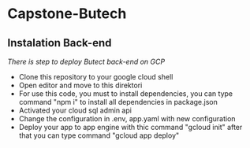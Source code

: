 # Capstone-Butech

Instalation Back-end 
--
*There is step to deploy Butect back-end on GCP*
- Clone this repository to your google cloud shell
- Open editor and move to this direktori
- For use this code, you must to install dependencies, you can type command "npm i" to install all dependencies in package.json
- Activated your cloud sql admin api
- Change the configuration in .env, app.yaml with new configuration
- Deploy your app to app engine with thic command "gcloud init" after that you can type command "gcloud app deploy"
